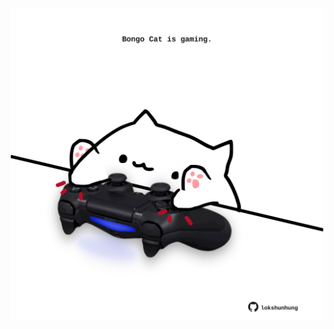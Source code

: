 <!-- built at 18/11/2024, 04:00:58 UTC -->
<p align="center">
  <img width="500" height="500" src="./ReadmeImage.svg">
</p>
